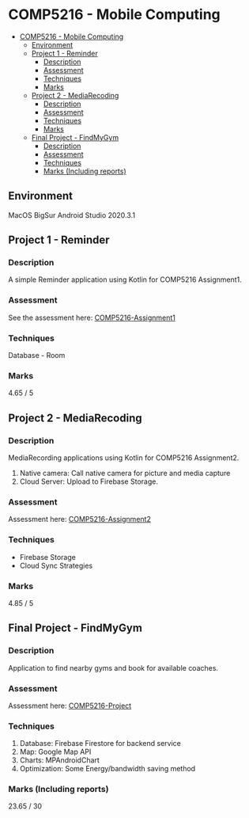 # COMP5216 - Mobile Computing
- [COMP5216 - Mobile Computing](#comp5216---mobile-computing)
  - [Environment](#environment)
  - [Project 1 - Reminder](#project-1---reminder)
    - [Description](#description)
    - [Assessment](#assessment)
    - [Techniques](#techniques)
    - [Marks](#marks)
  - [Project 2 - MediaRecoding](#project-2---mediarecoding)
    - [Description](#description-1)
    - [Assessment](#assessment-1)
    - [Techniques](#techniques-1)
    - [Marks](#marks-1)
  - [Final Project - FindMyGym](#final-project---findmygym)
    - [Description](#description-2)
    - [Assessment](#assessment-2)
    - [Techniques](#techniques-2)
    - [Marks (Including reports)](#marks-including-reports)

## Environment
MacOS BigSur
Android Studio 2020.3.1

## Project 1 - Reminder 
### Description  
A simple Reminder application using Kotlin for COMP5216 Assignment1.
### Assessment
See the assessment here: [COMP5216-Assignment1](Documents/Assignment%201.pdf)  
### Techniques
Database - Room  
### Marks
4.65 / 5

## Project 2 - MediaRecoding
### Description
MediaRecording applications using Kotlin for COMP5216 Assignment2.  
1. Native camera: Call native camera for picture and media capture
2. Cloud Server: Upload to Firebase Storage.
### Assessment
Assessment here: [COMP5216-Assignment2](Documents/Assignment%202.pdf)
### Techniques
- Firebase Storage
- Cloud Sync Strategies
### Marks
4.85 / 5

## Final Project - FindMyGym
### Description
Application to find nearby gyms and book for available coaches.
### Assessment
Assessment here: [COMP5216-Project](Documents/COMP5216_Project_Assignment_S2_2021.pdf)
### Techniques
1. Database: Firebase Firestore for backend service
2. Map: Google Map API
3. Charts: MPAndroidChart
4. Optimization: Some Energy/bandwidth saving method
### Marks (Including reports)
23.65 / 30  